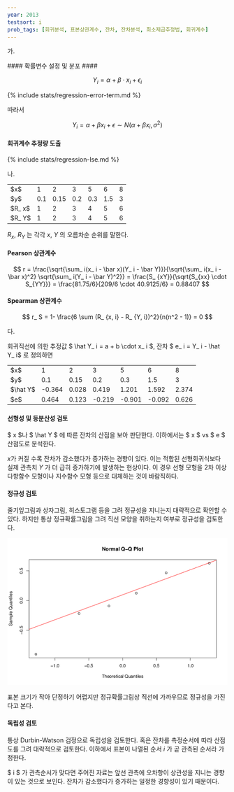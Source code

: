 ```yaml
---
year: 2013
testsort: i
prob_tags: [회귀분석, 표본상관계수, 잔차, 잔차분석, 최소제곱추정법, 회귀계수]
---
```

가.

<div>
#### 확률변수 설정 및 분포 ####

$$ Y_ i = \alpha + \beta \cdot x_ i + \epsilon_ i $$

{% include stats/regression-error-term.md %}

따라서

$$ Y_ i = \alpha + \beta x_ i + \epsilon \sim N( \alpha+\beta x_ i, \sigma ^2) $$

#### 회귀계수 추정량 도출 ####

{% include stats/regression-lse.md %}

<div id="chart_div1" class="chart"></div>
<script type="text/javascript">
google.load("visualization", "1", {packages:["corechart"]});
google.setOnLoadCallback(drawChart);
function drawChart() {
var data = google.visualization.arrayToDataTable([
  ['x', 'Y'],
  [ 1, 0.1 ],
  [ 2, 0.15 ],
  [ 3, 0.2 ],
  [ 5, 0.3 ],
  [ 6, 1.5 ],
  [ 8,  3]
]);

var options = {
  hAxis: {title: 'x', minValue: 0, maxValue: 9},
  vAxis: {title: 'Y', minValue: 0, maxValue: 4},
  trendlines: { 0: {type: 'linear', visibleInLegend: true} }
};

var chart = new google.visualization.ScatterChart(document.getElementById('chart_div1'));

chart.draw(data, options);
}
</script>

</div>

나.

<div>
<table>
<tr>
<td>$x$</td>
<td>1</td>
<td>2</td>
<td>3</td>
<td>5</td>
<td>6</td>
<td>8</td>
</tr>
<tr>
<td>$y$</td>
<td>0.1</td>
<td>0.15</td>
<td>0.2</td>
<td>0.3</td>
<td>1.5</td>
<td>3</td>
</tr>
<tr>
<td>$R_ x$</td>
<td>1</td>
<td>2</td>
<td>3</td>
<td>4</td>
<td>5</td>
<td>6</td>
</tr>
<tr>
<td>$R_ Y$</td>
<td>1</td>
<td>2</td>
<td>3</td>
<td>4</td>
<td>5</td>
<td>6</td>
</tr>
</table>

$R_ x$, $R_ Y$ 는 각각 $x$, $Y$ 의 오름차순 순위를 말한다.

#### Pearson 상관계수 ####

$$ r = \frac{\sqrt{\sum_ i(x_ i - \bar x)(Y_ i - \bar Y)}}{\sqrt{\sum_ i(x_ i - \bar x)^2} \sqrt{\sum_ i(Y_ i - \bar Y)^2}} = \frac{S_ {xY}}{\sqrt{S_{xx} \cdot S_{YY}}} = \frac{81.75/6}{209/6 \cdot 40.9125/6} = 0.88407 $$

#### Spearman 상관계수 ####

$$ r_ S = 1- \frac{6 \sum (R_ {x, i} - R_ {Y, i})^2}{n(n^2 - 1)} = 0 $$

</div>

다.

<div>
회귀직선에 의한 추정값 $ \hat Y_ i = a + b \cdot x_ i $, 잔차 $ e_ i = Y_ i - \hat Y_ i$ 로 정의하면

<table>
<tr>
<td>$x$</td>
<td>1</td>
<td>2</td>
<td>3</td>
<td>5</td>
<td>6</td>
<td>8</td>
</tr>
<tr>
<td>$y$</td>
<td>0.1</td>
<td>0.15</td>
<td>0.2</td>
<td>0.3</td>
<td>1.5</td>
<td>3</td>
</tr>
<tr>
<td>$\hat Y$</td>
<td>-0.364</td>
<td>0.028</td>
<td>0.419</td>
<td>1.201</td>
<td>1.592</td>
<td>2.374</td>
</tr>
<tr>
<td>$e$</td>
<td>0.464</td>
<td>0.123</td>
<td>-0.219</td>
<td>-0.901</td>
<td>-0.092</td>
<td>0.626</td>
</tr>
</table>

#### 선형성 및 등분산성 검토 ####
$ x $나 $ \hat Y $ 에 따른 잔차의 산점을 보아 판단한다. 이하에서는 $ x $ vs $ e $ 산점도로 분석한다.

<div id="chart_div2" class="chart"></div>
<script type="text/javascript">
google.load("visualization", "1", {packages:["corechart"]});
google.setOnLoadCallback(drawChart);
function drawChart() {
var data = google.visualization.arrayToDataTable([
  ['x', 'Y'],
  [ 1, 0.464 ],
  [ 2, 0.122 ],
  [ 3, -0.219 ],
  [ 5, -0.901 ],
  [ 6, -0.092 ],
  [ 8, 0.626 ]
]);

var options = {
  hAxis: {title: 'x', minValue: 0, maxValue: 9},
  vAxis: {title: 'e', minValue: -1, maxValue: 1},
  legend: 'none'
};

var chart = new google.visualization.ScatterChart(document.getElementById('chart_div2'));

chart.draw(data, options);
}
</script>

$x$가 커질 수록 잔차가 감소했다가 증가하는 경향이 있다.
이는 적합된 선형회귀식보다 실제 관측치 $Y$ 가 더 급히 증가하기에 발생하는 현상이다.
이 경우 선형 모형을 2차 이상 다항함수 모형이나 지수함수 모형 등으로 대체하는 것이 바람직하다.

#### 정규성 검토 ####
줄기잎그림과 상자그림, 히스토그램 등을 그려 정규성을 지니는지 대략적으로 확인할 수 있다.
하지만 통상 정규확률그림을 그려 직선 모양을 취하는지 여부로 정규성을 검토한다.

<img src="3-qq_plot.png" class="chart">

표본 크기가 작아 단정하기 어렵지만 정규확률그림상 직선에 가까우므로 정규성을 가진다고 본다.

#### 독립성 검토 ####
통상 Durbin-Watson 검정으로 독립성을 검토한다. 혹은 잔차를 측정순서에 따라 산점도를 그려 대략적으로 검토한다.
이하에서 표본이 나열된 순서 $i$ 가 곧 관측된 순서라 가정한다.

<div id="chart_div4" class="chart"></div>
<script type="text/javascript">
google.load("visualization", "1", {packages:["corechart"]});
google.setOnLoadCallback(drawChart);
function drawChart() {
var data = google.visualization.arrayToDataTable([
  ['i', 'Y'],
  [ 1, 0.464 ],
  [ 2, 0.122 ],
  [ 3, -0.219 ],
  [ 4, -0.901 ],
  [ 5, -0.092 ],
  [ 6, 0.626 ]
]);

var options = {
  hAxis: {title: 'i', minValue: 0, maxValue: 7},
  vAxis: {title: 'e', minValue: -1, maxValue: 1},
  legend: 'none'
};

var chart = new google.visualization.ScatterChart(document.getElementById('chart_div4'));

chart.draw(data, options);
}
</script>
$ i $ 가 관측순서가 맞다면 주어진 자료는 앞선 관측에 오차항이 상관성을 지니는 경향이 있는 것으로 보인다. 잔차가 감소했다가 증가하는 일정한 경향성이 있기 때문이다.
</div>
